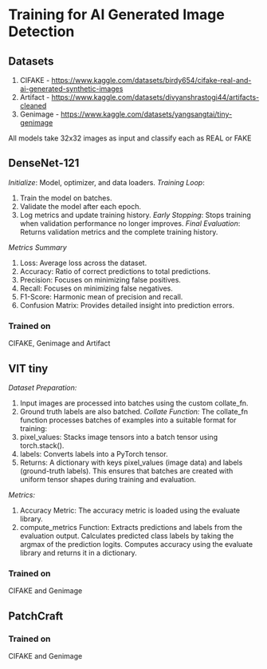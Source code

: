 #  **Training for AI Generated Image Detection**
##  **Datasets**
1. CIFAKE - https://www.kaggle.com/datasets/birdy654/cifake-real-and-ai-generated-synthetic-images
2. Artifact - https://www.kaggle.com/datasets/divyanshrastogi44/artifacts-cleaned
3. Genimage - https://www.kaggle.com/datasets/yangsangtai/tiny-genimage

All models take 32x32 images as input and classify each as REAL or FAKE

## **DenseNet-121**
*Initialize*: Model, optimizer, and data loaders.
*Training Loop*:
1. Train the model on batches.
2. Validate the model after each epoch.
3. Log metrics and update training history.
*Early Stopping*: Stops training when validation performance no longer improves.
*Final Evaluation*: Returns validation metrics and the complete training history.

*Metrics Summary*
1. Loss: Average loss across the dataset.
2. Accuracy: Ratio of correct predictions to total predictions.
3. Precision: Focuses on minimizing false positives.
4. Recall: Focuses on minimizing false negatives.
5. F1-Score: Harmonic mean of precision and recall.
6. Confusion Matrix: Provides detailed insight into prediction errors.

### **Trained on**
CIFAKE, Genimage and Artifact

##  **VIT tiny**
*Dataset Preparation:*
1. Input images are processed into batches using the custom collate_fn.
2. Ground truth labels are also batched.
*Collate Function:*
The collate_fn function processes batches of examples into a suitable format for training:
1. pixel_values: Stacks image tensors into a batch tensor using torch.stack().
2. labels: Converts labels into a PyTorch tensor.
3. Returns: A dictionary with keys pixel_values (image data) and labels (ground-truth labels).
This ensures that batches are created with uniform tensor shapes during training and evaluation.

*Metrics:*
1. Accuracy Metric:
The accuracy metric is loaded using the evaluate library.
2. compute_metrics Function:
Extracts predictions and labels from the evaluation output.
Calculates predicted class labels by taking the argmax of the prediction logits.
Computes accuracy using the evaluate library and returns it in a dictionary.

### **Trained on**
CIFAKE and Genimage

##  **PatchCraft**
### **Trained on**
CIFAKE and Genimage
